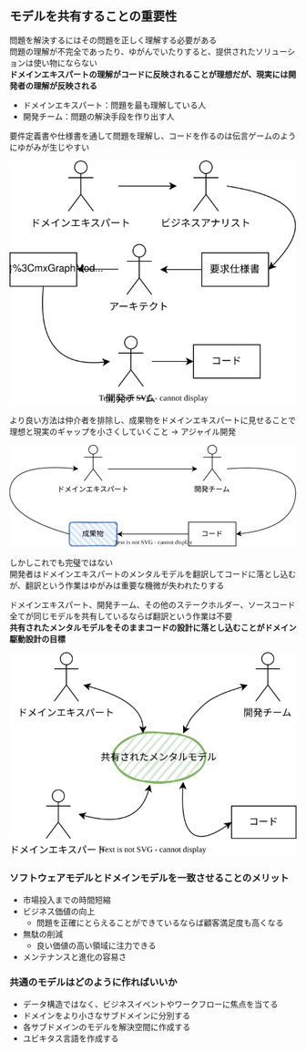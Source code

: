 ## モデルを共有することの重要性

問題を解決するにはその問題を正しく理解する必要がある  
問題の理解が不完全であったり、ゆがんでいたりすると、提供されたソリューションは使い物にならない  
**ドメインエキスパートの理解がコードに反映されることが理想だが、現実には開発者の理解が反映される**

- ドメインエキスパート：問題を最も理解している人
- 開発チーム：問題の解決手段を作り出す人

要件定義書や仕様書を通して問題を理解し、コードを作るのは伝言ゲームのようにゆがみが生じやすい

![](./img/waterfall.drawio.svg)

より良い方法は仲介者を排除し、成果物をドメインエキスパートに見せることで理想と現実のギャップを小さくしていくこと → アジャイル開発

![](./img/agile.drawio.svg)

しかしこれでも完璧ではない  
開発者はドメインエキスパートのメンタルモデルを翻訳してコードに落とし込むが、翻訳という作業はゆがみは重要な機微が失われたりする

ドメインエキスパート、開発チーム、その他のステークホルダー、ソースコード全てが同じモデルを共有しているならば翻訳という作業は不要  
**共有されたメンタルモデルをそのままコードの設計に落とし込むことがドメイン駆動設計の目標**

![](./img/ddd.drawio.svg)

### ソフトウェアモデルとドメインモデルを一致させることのメリット

- 市場投入までの時間短縮
- ビジネス価値の向上
  - 問題を正確にとらえることができているならば顧客満足度も高くなる
- 無駄の削減
  - 良い価値の高い領域に注力できる
- メンテナンスと進化の容易さ

### 共通のモデルはどのように作ればいいか

- データ構造ではなく、ビジネスイベントやワークフローに焦点を当てる
- ドメインをより小さなサブドメインに分別する
- 各サブドメインのモデルを解決空間に作成する
- ユビキタス言語を作成する
